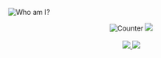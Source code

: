 <img
  src="https://svg-banners.vercel.app/api?type=rainbow&text1=sitiom%20&width=800&height=400"
  alt="Who am I?"
/>
<div style="text-align: center">
  <img
    src="https://visitor-badge.laobi.icu/badge?page_id=sitiom.sitiom"
    alt="Counter"
  />
  <a href="https://keybase.io/sitiom" alt="PGP Fingerprint">
    <img src="https://badgen.net/keybase/pgp/sitiom" />
  </a>
</div>
<br>
<div style="text-align: center">
  <a
    href="https://github.com/sitiom?tab=repositories"
    alt="sitiom's github stats"
  >
    <img
      src="https://github-readme-stats.vercel.app/api?username=sitiom&show_icons=true&theme=nord&count_private=true"
    />
  </a>
  <a
    href="https://github.com/sitiom?tab=repositories"
    alt="sitiom's Top Languages"
  >
    <img
      src="https://github-readme-stats.vercel.app/api/top-langs/?username=sitiom&theme=nord&hide=css,ruby,html&layout=compact"
    />
  </a>
</div>

